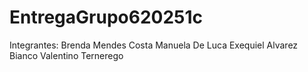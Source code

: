 # EntregaGrupo620251c
Integrantes:
Brenda Mendes Costa
Manuela De Luca
Exequiel Alvarez Bianco
Valentino Ternerego
